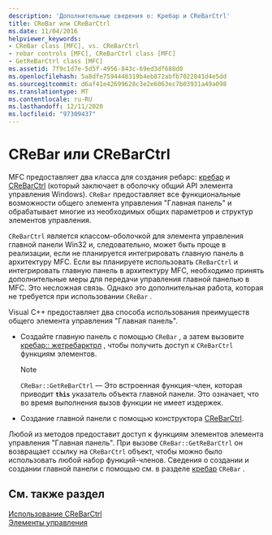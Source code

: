 ```yaml
---
description: 'Дополнительные сведения о: Кребар и CReBarCtrl'
title: CReBar или CReBarCtrl
ms.date: 11/04/2016
helpviewer_keywords:
- CReBar class [MFC], vs. CReBarCtrl
- rebar controls [MFC], CReBarCtrl class [MFC]
- GetReBarCtrl class [MFC]
ms.assetid: 7f9c1d7e-5d5f-4956-843c-69ed3df688d0
ms.openlocfilehash: 5a8dfe7594448319b4eb872abfb7022841d4e5dd
ms.sourcegitcommit: d6af41e42699628c3e2e6063ec7b03931a49a098
ms.translationtype: MT
ms.contentlocale: ru-RU
ms.lasthandoff: 12/11/2020
ms.locfileid: "97309437"
---
```

# <a name="crebar-vs-crebarctrl"></a>CReBar или CReBarCtrl

MFC предоставляет два класса для создания ребарс: [кребар](reference/crebar-class.md) и [CReBarCtrl](reference/crebarctrl-class.md) (который заключает в оболочку общий API элемента управления Windows). `CReBar` предоставляет все функциональные возможности общего элемента управления "Главная панель" и обрабатывает многие из необходимых общих параметров и структур элементов управления.

`CReBarCtrl` является классом-оболочкой для элемента управления главной панели Win32 и, следовательно, может быть проще в реализации, если не планируется интегрировать главную панель в архитектуру MFC. Если вы планируете использовать `CReBarCtrl` и интегрировать главную панель в архитектуру MFC, необходимо принять дополнительные меры для передачи управления главной панелью в MFC. Это несложная связь. Однако это дополнительная работа, которая не требуется при использовании `CReBar` .

Visual C++ предоставляет два способа использования преимуществ общего элемента управления "Главная панель".

- Создайте главную панель с помощью `CReBar` , а затем вызовите [кребар:: жетребарктрл](reference/crebar-class.md#getrebarctrl) , чтобы получить доступ к `CReBarCtrl` функциям элементов.

    > [!NOTE]
    >  `CReBar::GetReBarCtrl` — Это встроенная функция-член, которая приводит **`this`** указатель объекта главной панели. Это означает, что во время выполнения вызов функции не имеет издержек.

- Создание главной панели с помощью конструктора [CReBarCtrl](reference/crebarctrl-class.md).

Любой из методов предоставит доступ к функциям элементов элемента управления "Главная панель". При вызове `CReBar::GetReBarCtrl` он возвращает ссылку на `CReBarCtrl` объект, чтобы можно было использовать любой набор функций-членов. Сведения о создании и создании главной панели с помощью см. в разделе [кребар](reference/crebar-class.md) `CReBar` .

## <a name="see-also"></a>См. также раздел

[Использование CReBarCtrl](using-crebarctrl.md)<br/>
[Элементы управления](controls-mfc.md)
